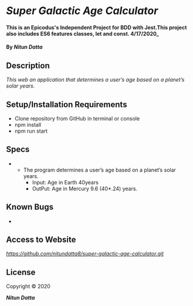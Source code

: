 # _Super Galactic Age Calculator_

#### This is an Epicodus's Independent Project for BDD with Jest.This project also includes ES6 features classes, let and const. 4/17/2020_

#### By _**Nitun Datta**_

## Description

_This web an application that determines a user’s age based on a planet’s solar years._

## Setup/Installation Requirements

* Clone repository from GitHub in terminal or console
* npm install
* npm run start


## Specs

* - The program determines a user’s age based on a planet’s solar years.
    * Input: Age in Earth 40years
    * OutPut: Age in Mercury 9.6 (40*.24) years. 
    

## Known Bugs
- 


## Access to Website

_https://github.com/nitundatta8/super-galactic-age-calculator.git_

## License

Copyright © 2020

**_Nitun Datta_**
